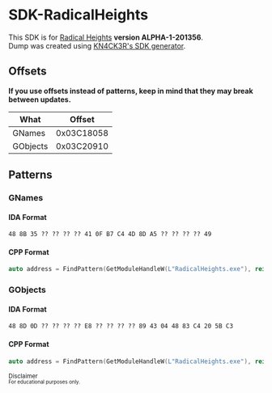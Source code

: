 # SDK-RadicalHeights

This SDK is for [Radical Heights](http://store.steampowered.com/app/809960/Radical_Heights/) **version ALPHA-1-201356**.  
Dump was created using [KN4CK3R's SDK generator](https://github.com/KN4CK3R/UnrealEngineSDKGenerator).

## Offsets

**If you use offsets instead of patterns, keep in mind that they may break between updates.**

| What         | Offset         |
|--------------|----------------|
| GNames       | 0x03C18058     |
| GObjects     | 0x03C20910     |

## Patterns

### GNames

#### IDA Format
```
48 8B 35 ?? ?? ?? ?? 41 0F B7 C4 4D 8D A5 ?? ?? ?? ?? 49
```

#### CPP Format
```cpp
auto address = FindPattern(GetModuleHandleW(L"RadicalHeights.exe"), reinterpret_cast<const unsigned char*>("\x48\x8B\x35\x00\x00\x00\x00\x41\x0F\xB7\xC4\x4D\x8D\xA5\x00\x00\x00\x00\x49"), "xxx????xxxxxxx????x");
```

### GObjects

#### IDA Format
```
48 8D 0D ?? ?? ?? ?? E8 ?? ?? ?? ?? 89 43 04 48 83 C4 20 5B C3
```

#### CPP Format
```cpp
auto address = FindPattern(GetModuleHandleW(L"RadicalHeights.exe"), reinterpret_cast<const unsigned char*>("\x48\x8D\x0D\x00\x00\x00\x00\xE8\x00\x00\x00\x00\x89\x43\x04\x48\x83\xC4\x20\x5B\xC3"), "xxx????x????xxxxxxxxx");
```

<sub>Disclaimer</sub>  
<sub><sub>For educational purposes only.</sub></sub>